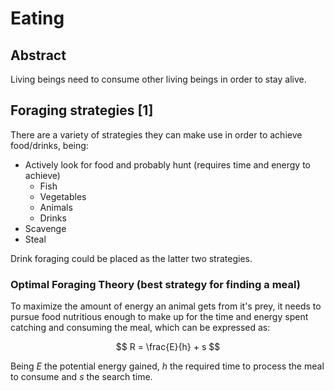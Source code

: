# Eating

## Abstract

Living beings need to consume other living beings in order to stay alive.

## Foraging strategies [1]

There are a variety of strategies they can make use in order to achieve food/drinks, being:

* Actively look for food and probably hunt (requires time and energy to achieve)
  * Fish
  * Vegetables
  * Animals
  * Drinks
* Scavenge
* Steal

Drink foraging could be placed as the latter two strategies.

### Optimal Foraging Theory (best strategy for finding a meal)

To maximize the amount of energy an animal gets from it's prey, it needs to pursue food nutritious enough to make up for the time and energy spent catching and consuming the meal, which can be expressed as:

$$
R = \frac{E}{h} + s
$$

Being $E$ the potential energy gained, $h$ the required time to process the meal to consume and $s$ the search time.